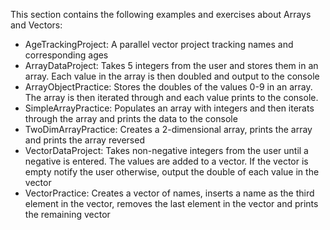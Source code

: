 This section contains the following examples and exercises about Arrays and Vectors:
- AgeTrackingProject: A parallel vector project tracking names and corresponding ages
- ArrayDataProject: Takes 5 integers from the user and stores them in an array. Each value in the array is then doubled and output to the console
- ArrayObjectPractice: Stores the doubles of the values 0-9 in an array. The array is then iterated through and each value prints to the console.
- SimpleArrayPractice: Populates an array with integers and then iterats through the array and prints the data to the console
- TwoDimArrayPractice: Creates a 2-dimensional array, prints the array and prints the array reversed
- VectorDataProject: Takes non-negative integers from the user until a negative is entered. The values are added to a vector. If the vector is empty notify the user
otherwise, output the double of each value in the vector
- VectorPractice: Creates a vector of names, inserts a name as the third element in the vector, removes the last element in the vector and prints the remaining vector
